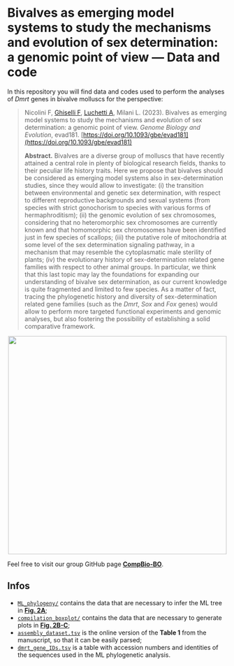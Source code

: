 # Bivalves as emerging model systems to study the mechanisms and evolution of sex determination: a genomic point of view — Data and code

In this repository you will find data and codes used to perform the analyses of *Dmrt* genes in bivalve molluscs for the perspective:
> Nicolini F, [Ghiselli F](https://github.com/fghiselli), [Luchetti A](https://github.com/andluche), Milani L. (2023). Bivalves as emerging model systems to study the mechanisms and evolution of sex determination: a genomic point of view. *Genome Biology and Evolution*, evad181. [https://doi.org/10.1093/gbe/evad181](https://doi.org/10.1093/gbe/evad181)
> 
> **Abstract.** Bivalves are a diverse group of molluscs that have recently attained a central role in plenty of biological research fields, thanks to their peculiar life history traits. Here we propose that bivalves should be considered as emerging model systems also in sex-determination studies, since they would allow to investigate: (i) the transition between environmental and genetic sex determination, with respect to different reproductive backgrounds and sexual systems (from species with strict gonochorism to species with various forms of hermaphroditism); (ii) the genomic evolution of sex chromosomes, considering that no heteromorphic sex chromosomes are currently known and that homomorphic sex chromosomes have been identified just in few species of scallops; (iii) the putative role of mitochondria at some level of the sex determination signaling pathway, in a mechanism that may resemble the cytoplasmatic male sterility of plants; (iv) the evolutionary history of sex-determination related gene families with respect to other animal groups. In particular, we think that this last topic may lay the foundations for expanding our understanding of bivalve sex determination, as our current knowledge is quite fragmented and limited to few species. As a matter of fact, tracing the phylogenetic history and diversity of sex-determination related gene families (such as the *Dmrt*, *Sox* and *Fox* genes) would allow to perform more targeted functional experiments and genomic analyses, but also fostering the possibility of establishing a solid comparative framework.

<p align="center">
<img src="./images/fig_2.png", height="500">
</p>

Feel free to visit our group GitHub page **[CompBio-BO](https://github.com/CompBio-BO)**.
  
## Infos
  - [<code>ML_phylogeny/</code>](./ML_phylogeny/) contains the data that are necessary to infer the ML tree in [**Fig. 2A**](./images/fig_2.);
  - [<code>compilation_boxplot/</code>](./compilation_boxplot/) contains the data that are necessary to generate plots in [**Fig. 2B-C**](./images/fig_2.);
  - [<code>assembly_dataset.tsv</code>](./assembly_dataset.tsv) is the online version of the **Table 1** from the manuscript, so that it can be easily parsed;
  - [<code>dmrt_gene_IDs.tsv</code>](./dmrt_gene_IDs.tsv) is a table with accession numbers and identities of the sequences used in the ML phylogenetic analysis.

